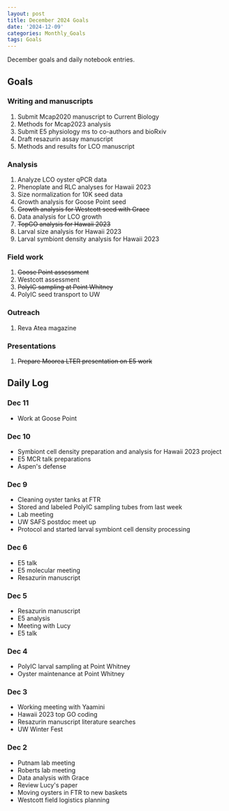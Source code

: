 ```yaml
---
layout: post
title: December 2024 Goals
date: '2024-12-09'
categories: Monthly_Goals
tags: Goals
---
```


December goals and daily notebook entries. 

## Goals  

### Writing and manuscripts 
              
1. Submit Mcap2020 manuscript to Current Biology
2. Methods for Mcap2023 analysis
3. Submit E5 physiology ms to co-authors and bioRxiv 
5. Draft resazurin assay manuscript
6. Methods and results for LCO manuscript 

### Analysis

1. Analyze LCO oyster qPCR data
2. Phenoplate and RLC analyses for Hawaii 2023
3. Size normalization for 10K seed data 
4. Growth analysis for Goose Point seed
5. ~~Growth analysis for Westcott seed with Grace~~
6. Data analysis for LCO growth 
7. ~~TopGO analysis for Hawaii 2023~~
8. Larval size analysis for Hawaii 2023
9. Larval symbiont density analysis for Hawaii 2023

### Field work 

1. ~~Goose Point assessment~~
2. Westcott assessment 
3. ~~PolyIC sampling at Point Whitney~~
4. PolyIC seed transport to UW 

### Outreach 

1. Reva Atea magazine 

### Presentations 

1. ~~Prepare Moorea LTER presentation on E5 work~~ 

## **Daily Log**   

### Dec 11 

- Work at Goose Point 

### Dec 10 

- Symbiont cell density preparation and analysis for Hawaii 2023 project
- E5 MCR talk preparations
- Aspen's defense 

### Dec 9 

- Cleaning oyster tanks at FTR 
- Stored and labeled PolyIC sampling tubes from last week
- Lab meeting 
- UW SAFS postdoc meet up 
- Protocol and started larval symbiont cell density processing

### Dec 6 

- E5 talk
- E5 molecular meeting 
- Resazurin manuscript 

### Dec 5 

- Resazurin manuscript 
- E5 analysis 
- Meeting with Lucy 
- E5 talk

### Dec 4 

- PolyIC larval sampling at Point Whitney 
- Oyster maintenance at Point Whitney

### Dec 3 

- Working meeting with Yaamini
- Hawaii 2023 top GO coding 
- Resazurin manuscript literature searches
- UW Winter Fest  

### Dec 2 

- Putnam lab meeting 
- Roberts lab meeting 
- Data analysis with Grace 
- Review Lucy's paper
- Moving oysters in FTR to new baskets 
- Westcott field logistics planning 
